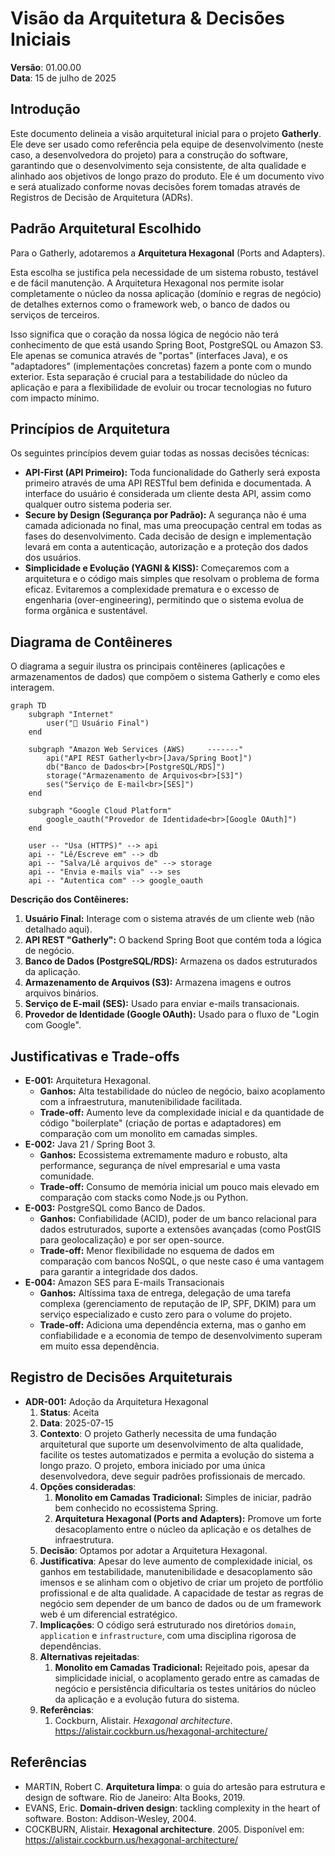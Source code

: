 # Visão da Arquitetura & Decisões Iniciais

**Versão**: 01.00.00  
**Data**: 15 de julho de 2025

## Introdução

Este documento delineia a visão arquitetural inicial para o projeto **Gatherly**. Ele deve ser usado como referência pela equipe de desenvolvimento (neste caso, a desenvolvedora do projeto) para a construção do software, garantindo que o desenvolvimento seja consistente, de alta qualidade e alinhado aos objetivos de longo prazo do produto. Ele é um documento vivo e será atualizado conforme novas decisões forem tomadas através de Registros de Decisão de Arquitetura (ADRs).

## Padrão Arquitetural Escolhido

Para o Gatherly, adotaremos a **Arquitetura Hexagonal** (Ports and Adapters).

Esta escolha se justifica pela necessidade de um sistema robusto, testável e de fácil manutenção. A Arquitetura Hexagonal nos permite isolar completamente o núcleo da nossa aplicação (domínio e regras de negócio) de detalhes externos como o framework web, o banco de dados ou serviços de terceiros.

Isso significa que o coração da nossa lógica de negócio não terá conhecimento de que está usando Spring Boot, PostgreSQL ou Amazon S3. Ele apenas se comunica através de "portas" (interfaces Java), e os "adaptadores" (implementações concretas) fazem a ponte com o mundo exterior. Esta separação é crucial para a testabilidade do núcleo da aplicação e para a flexibilidade de evoluir ou trocar tecnologias no futuro com impacto mínimo.

## Princípios de Arquitetura

Os seguintes princípios devem guiar todas as nossas decisões técnicas:

- **API-First (API Primeiro):** Toda funcionalidade do Gatherly será exposta primeiro através de uma API RESTful bem definida e documentada. A interface do usuário é considerada um cliente desta API, assim como qualquer outro sistema poderia ser.
- **Secure by Design (Segurança por Padrão):** A segurança não é uma camada adicionada no final, mas uma preocupação central em todas as fases do desenvolvimento. Cada decisão de design e implementação levará em conta a autenticação, autorização e a proteção dos dados dos usuários.
- **Simplicidade e Evolução (YAGNI & KISS):** Começaremos com a arquitetura e o código mais simples que resolvam o problema de forma eficaz. Evitaremos a complexidade prematura e o excesso de engenharia (over-engineering), permitindo que o sistema evolua de forma orgânica e sustentável.

## Diagrama de Contêineres

O diagrama a seguir ilustra os principais contêineres (aplicações e armazenamentos de dados) que compõem o sistema Gatherly e como eles interagem.

```mermaid
graph TD
    subgraph "Internet"
        user("👤 Usuário Final")
    end

    subgraph "Amazon Web Services (AWS)     -------"
        api("API REST Gatherly<br>[Java/Spring Boot]")
        db("Banco de Dados<br>[PostgreSQL/RDS]")
        storage("Armazenamento de Arquivos<br>[S3]")
        ses("Serviço de E-mail<br>[SES]")
    end

    subgraph "Google Cloud Platform"
        google_oauth("Provedor de Identidade<br>[Google OAuth]")
    end

    user -- "Usa (HTTPS)" --> api
    api -- "Lê/Escreve em" --> db
    api -- "Salva/Lê arquivos de" --> storage
    api -- "Envia e-mails via" --> ses
    api -- "Autentica com" --> google_oauth
```

**Descrição dos Contêineres:**

1. **Usuário Final:** Interage com o sistema através de um cliente web (não detalhado aqui).
2. **API REST "Gatherly":** O backend Spring Boot que contém toda a lógica de negócio.
3. **Banco de Dados (PostgreSQL/RDS):** Armazena os dados estruturados da aplicação.
4. **Armazenamento de Arquivos (S3):** Armazena imagens e outros arquivos binários.
5. **Serviço de E-mail (SES):** Usado para enviar e-mails transacionais.
6. **Provedor de Identidade (Google OAuth):** Usado para o fluxo de "Login com Google".

## Justificativas e Trade-offs

- **E-001:** Arquitetura Hexagonal.
    - **Ganhos:** Alta testabilidade do núcleo de negócio, baixo acoplamento com a infraestrutura, manutenibilidade facilitada.
    - **Trade-off:** Aumento leve da complexidade inicial e da quantidade de código "boilerplate" (criação de portas e adaptadores) em comparação com um monolito em camadas simples.
- **E-002:** Java 21 / Spring Boot 3.
    - **Ganhos:** Ecossistema extremamente maduro e robusto, alta performance, segurança de nível empresarial e uma vasta comunidade.
    - **Trade-off:** Consumo de memória inicial um pouco mais elevado em comparação com stacks como Node.js ou Python.
- **E-003:** PostgreSQL como Banco de Dados.
    - **Ganhos:** Confiabilidade (ACID), poder de um banco relacional para dados estruturados, suporte a extensões avançadas (como PostGIS para geolocalização) e por ser open-source.
    - **Trade-off:** Menor flexibilidade no esquema de dados em comparação com bancos NoSQL, o que neste caso é uma vantagem para garantir a integridade dos dados.
- **E-004:** Amazon SES para E-mails Transacionais
    - **Ganhos:** Altíssima taxa de entrega, delegação de uma tarefa complexa (gerenciamento de reputação de IP, SPF, DKIM) para um serviço especializado e custo zero para o volume do projeto.
    - **Trade-off:** Adiciona uma dependência externa, mas o ganho em confiabilidade e a economia de tempo de desenvolvimento superam em muito essa dependência.

## Registro de Decisões Arquiteturais

- **ADR-001:** Adoção da Arquitetura Hexagonal
    1. **Status**: Aceita
    2. **Data**: 2025-07-15
    3. **Contexto**: O projeto Gatherly necessita de uma fundação arquitetural que suporte um desenvolvimento de alta qualidade, facilite os testes automatizados e permita a evolução do sistema a longo prazo. O projeto, embora iniciado por uma única desenvolvedora, deve seguir padrões profissionais de mercado.
    4. **Opções consideradas**:
        1. **Monolito em Camadas Tradicional:** Simples de iniciar, padrão bem conhecido no ecossistema Spring.
        2. **Arquitetura Hexagonal (Ports and Adapters):** Promove um forte desacoplamento entre o núcleo da aplicação e os detalhes de infraestrutura.
    5. **Decisão**: Optamos por adotar a Arquitetura Hexagonal.
    6. **Justificativa**: Apesar do leve aumento de complexidade inicial, os ganhos em testabilidade, manutenibilidade e desacoplamento são imensos e se alinham com o objetivo de criar um projeto de portfólio profissional e de alta qualidade. A capacidade de testar as regras de negócio sem depender de um banco de dados ou de um framework web é um diferencial estratégico.
    7. **Implicações**: O código será estruturado nos diretórios `domain`, `application` e `infrastructure`, com uma disciplina rigorosa de dependências.
    8. **Alternativas rejeitadas**:
        1. **Monolito em Camadas Tradicional:** Rejeitado pois, apesar da simplicidade inicial, o acoplamento gerado entre as camadas de negócio e persistência dificultaria os testes unitários do núcleo da aplicação e a evolução futura do sistema.
    9. **Referências**:
        1. Cockburn, Alistair. *Hexagonal architecture*. https://alistair.cockburn.us/hexagonal-architecture/

## Referências

- MARTIN, Robert C. **Arquitetura limpa**: o guia do artesão para estrutura e design de software. Rio de Janeiro: Alta Books, 2019.
- EVANS, Eric. **Domain-driven design**: tackling complexity in the heart of software. Boston: Addison-Wesley, 2004.
- COCKBURN, Alistair. **Hexagonal architecture**. 2005. Disponível em: https://alistair.cockburn.us/hexagonal-architecture/